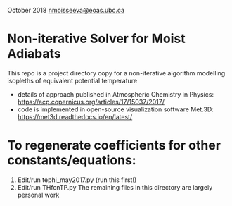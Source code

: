 October 2018
nmoisseeva@eoas.ubc.ca


Non-iterative Solver for Moist Adiabats
=======================================
This repo is a project directory copy for a non-iterative algorithm modelling isopleths of equivalent potential temperature 
- details of approach published in Atmospheric Chemistry in Physics:
https://acp.copernicus.org/articles/17/15037/2017/
- code is implemented in open-source visualization software Met.3D:
https://met3d.readthedocs.io/en/latest/


To regenerate coefficients for other constants/equations:
=======================================
1. Edit/run tephi_may2017.py (run this first!)
2. Edit/run THfcnTP.py
The remaining files in this directory are largely personal work
